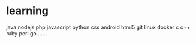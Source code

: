# learning
java nodejs php javascript python css android html5 git linux docker c c++ ruby perl go.......
